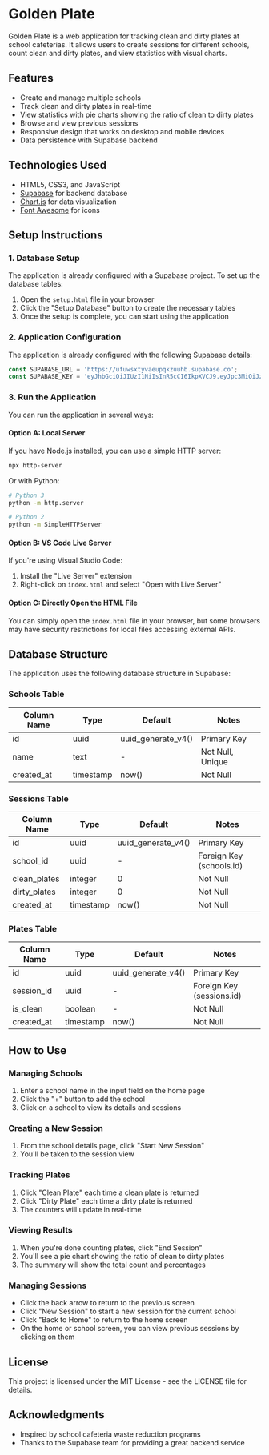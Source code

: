 # Golden Plate

Golden Plate is a web application for tracking clean and dirty plates at school cafeterias. It allows users to create sessions for different schools, count clean and dirty plates, and view statistics with visual charts.

## Features

- Create and manage multiple schools
- Track clean and dirty plates in real-time
- View statistics with pie charts showing the ratio of clean to dirty plates
- Browse and view previous sessions
- Responsive design that works on desktop and mobile devices
- Data persistence with Supabase backend

## Technologies Used

- HTML5, CSS3, and JavaScript
- [Supabase](https://supabase.com/) for backend database
- [Chart.js](https://www.chartjs.org/) for data visualization
- [Font Awesome](https://fontawesome.com/) for icons

## Setup Instructions

### 1. Database Setup

The application is already configured with a Supabase project. To set up the database tables:

1. Open the `setup.html` file in your browser
2. Click the "Setup Database" button to create the necessary tables
3. Once the setup is complete, you can start using the application

### 2. Application Configuration

The application is already configured with the following Supabase details:

```javascript
const SUPABASE_URL = 'https://ufuwsxtyvaeupqkzuuhb.supabase.co';
const SUPABASE_KEY = 'eyJhbGciOiJIUzI1NiIsInR5cCI6IkpXVCJ9.eyJpc3MiOiJzdXBhYmFzZSIsInJlZiI6InVmdXdzeHR5dmFldXBxa3p1dWhiIiwicm9sZSI6ImFub24iLCJpYXQiOjE3NDIxNDI5MDQsImV4cCI6MjA1NzcxODkwNH0.hQS9uczPcIQSxYoX30wWItK1NvxGTzDHA68Ma8lUVVg';
```

### 3. Run the Application

You can run the application in several ways:

#### Option A: Local Server

If you have Node.js installed, you can use a simple HTTP server:

```bash
npx http-server
```

Or with Python:

```bash
# Python 3
python -m http.server

# Python 2
python -m SimpleHTTPServer
```

#### Option B: VS Code Live Server

If you're using Visual Studio Code:

1. Install the "Live Server" extension
2. Right-click on `index.html` and select "Open with Live Server"

#### Option C: Directly Open the HTML File

You can simply open the `index.html` file in your browser, but some browsers may have security restrictions for local files accessing external APIs.

## Database Structure

The application uses the following database structure in Supabase:

### Schools Table

| Column Name   | Type      | Default | Notes                   |
|---------------|-----------|---------|-------------------------|
| id            | uuid      | uuid_generate_v4() | Primary Key |
| name          | text      | -       | Not Null, Unique       |
| created_at    | timestamp | now()   | Not Null               |

### Sessions Table

| Column Name   | Type      | Default | Notes                   |
|---------------|-----------|---------|-------------------------|
| id            | uuid      | uuid_generate_v4() | Primary Key |
| school_id     | uuid      | -       | Foreign Key (schools.id) |
| clean_plates  | integer   | 0       | Not Null               |
| dirty_plates  | integer   | 0       | Not Null               |
| created_at    | timestamp | now()   | Not Null               |

### Plates Table

| Column Name   | Type      | Default | Notes                   |
|---------------|-----------|---------|-------------------------|
| id            | uuid      | uuid_generate_v4() | Primary Key |
| session_id    | uuid      | -       | Foreign Key (sessions.id) |
| is_clean      | boolean   | -       | Not Null               |
| created_at    | timestamp | now()   | Not Null               |

## How to Use

### Managing Schools

1. Enter a school name in the input field on the home page
2. Click the "+" button to add the school
3. Click on a school to view its details and sessions

### Creating a New Session

1. From the school details page, click "Start New Session"
2. You'll be taken to the session view

### Tracking Plates

1. Click "Clean Plate" each time a clean plate is returned
2. Click "Dirty Plate" each time a dirty plate is returned
3. The counters will update in real-time

### Viewing Results

1. When you're done counting plates, click "End Session"
2. You'll see a pie chart showing the ratio of clean to dirty plates
3. The summary will show the total count and percentages

### Managing Sessions

- Click the back arrow to return to the previous screen
- Click "New Session" to start a new session for the current school
- Click "Back to Home" to return to the home screen
- On the home or school screen, you can view previous sessions by clicking on them

## License

This project is licensed under the MIT License - see the LICENSE file for details.

## Acknowledgments

- Inspired by school cafeteria waste reduction programs
- Thanks to the Supabase team for providing a great backend service 